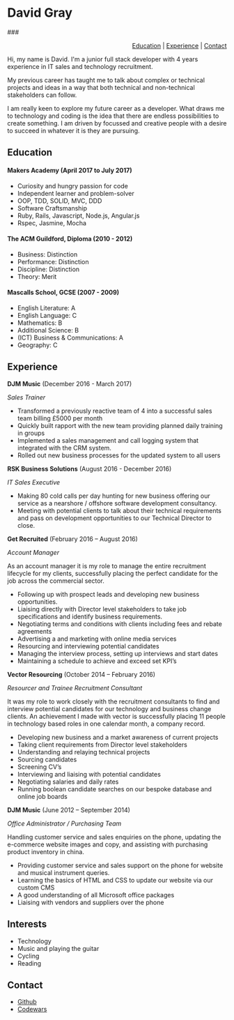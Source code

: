 # David Gray

###<div style="text-align: right"><a href="#education">Education</a> | <a href="#experience">Experience</a> | <a href="#contact">Contact</a></div>


Hi, my name is David.
I'm a junior full stack developer with 4 years experience in IT sales and technology recruitment.

My previous career has taught me to talk about complex or technical projects and ideas in a way that both technical and non-technical stakeholders can follow.

I am really keen to explore my future career as a developer. What draws me to technology and coding is the idea that there are endless possibilities to create something. I am driven by focussed and creative people with a desire to succeed in whatever it is they are pursuing.

<!--
## Skills

#### This Skill

Descriptive paragraph of how capable you are at this skill and, if relevant, how it has developed.

- Experience
- Achievements
- Evidence

#### Another Skill

Descriptive paragraph of how capable you are at this skill and, if relevant, how it has developed.

- I achieved A during my work at B (job, or otherwise)
- I contributed to the growth of X while doing Y (job, or otherwise)
- I built this, made this, broke this, fixed this, etc.
- A link to some on-line evidence (blogs, videos, articles, etc.)
-->

## <a name="#education">Education</a>

#### Makers Academy (April 2017 to July 2017)

- Curiosity and hungry passion for code
- Independent learner and problem-solver
- OOP, TDD, SOLID, MVC, DDD
- Software Craftsmanship
- Ruby, Rails, Javascript, Node.js, Angular.js
- Rspec, Jasmine, Mocha

#### The ACM Guildford, Diploma (2010 - 2012)

- Business:                           Distinction
- Performance:                        Distinction
- Discipline:                         Distinction
- Theory:                             Merit

#### Mascalls School, GCSE (2007 - 2009)

- English Literature:				            A
- English Language:				              C
- Mathematics: 					                B
- Additional Science:				            B
- (ICT) Business & Communications:			A
- Geography:					                  C

## <a name="#experience">Experience</a>

**DJM Music** (December 2016 - March 2017)

*Sales Trainer*  

- Transformed a previously reactive team of 4 into a successful sales team billing £5000 per month
- Quickly built rapport with the new team providing planned daily training in groups
- Implemented a sales management and call logging system that integrated with the CRM system.
- Rolled out new business processes for the updated system to all users


**RSK Business Solutions** (August 2016 - December 2016)

*IT Sales Executive*
- Making 80 cold calls per day hunting for new business offering our service as a nearshore / offshore software development consultancy.
- Meeting with potential clients to talk about their technical requirements and pass on development opportunities to our Technical Director to close.


**Get Recruited** (February 2016 – August 2016)

*Account Manager*

As an account manager it is my role to manage the entire recruitment lifecycle for my clients, successfully placing the perfect candidate for the job across the commercial sector.

- Following up with prospect leads and developing new business opportunities.
- Liaising directly with Director level stakeholders to take job specifications and identify  business requirements.
- Negotiating terms and conditions with clients including fees and rebate agreements
- Advertising a and marketing with online media services
- Resourcing and interviewing potential candidates
- Managing the interview process, setting up interviews and start dates
- Maintaining a schedule to achieve and exceed set KPI’s


**Vector Resourcing** (October 2014 – February 2016)

*Resourcer and Trainee Recruitment Consultant*

It was my role to work closely with the recruitment consultants to find and interview potential candidates for our technology and business change clients.
An achievement I made with vector is successfully placing 11 people in technology based roles in one calendar month, a company record.

- Developing new business and a market awareness of current projects
- Taking client requirements from Director level stakeholders
- Understanding and relaying technical projects
- Sourcing candidates
- Screening CV’s
- Interviewing and liaising with potential candidates
- Negotiating salaries and daily rates
- Running boolean candidate searches on our bespoke database and online job boards


**DJM Music** (June 2012 – September 2014)

*Office Administrator / Purchasing Team*

Handling customer service and sales enquiries on the phone, updating the e-commerce website images and copy, and assisting with purchasing product inventory in china.

- Providing customer service and sales support on the phone for website and musical instrument queries.
- Learning the basics of HTML and CSS to update our website via our custom CMS
- A good understanding of all Microsoft office packages
- Liaising with vendors and suppliers over the phone


## Interests

- Technology
- Music and playing the guitar
- Cycling
- Reading

## <a name="#contact">Contact</a>

- <a href="https://github.com/DSeanGray">Github</a>
- <a href="https://www.codewars.com/users/DSeanGray">Codewars</a>

